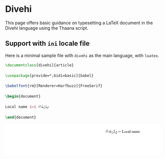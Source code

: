 # Divehi

This page offers basic guidance on typesetting a LaTeX document in the
Divehi language using the Thaana script.

## Support with `ini` locale file

Here is a minimal sample file with `divehi` as the main language, with `luatex`.

```tex
\documentclass[divehi]{article}

\usepackage[provide=*,bidi=basic]{babel}

\babelfont{rm}[Renderer=Harfbuzz]{FreeSerif}

\begin{document}

Local name $=$ ދިވެހިބަސް

\end{document}
```

![](../media/locale-divehi.png)